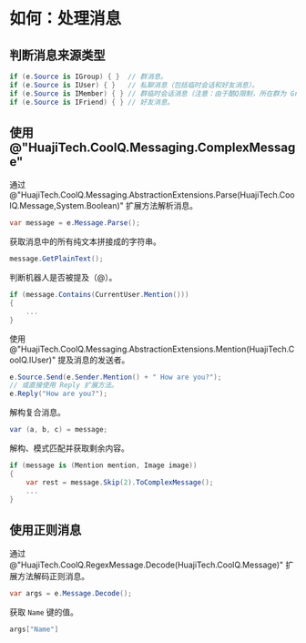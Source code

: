 # 如何：处理消息

## 判断消息来源类型

```csharp
if (e.Source is IGroup) { }  // 群消息。
if (e.Source is IUser) { }   // 私聊消息（包括临时会话和好友消息）。
if (e.Source is IMember) { } // 群临时会话消息（注意：由于酷Q限制，所在群为 Group(0)）。
if (e.Source is IFriend) { } // 好友消息。
```

## 使用 @"HuajiTech.CoolQ.Messaging.ComplexMessage"

通过 @"HuajiTech.CoolQ.Messaging.AbstractionExtensions.Parse(HuajiTech.CoolQ.Message,System.Boolean)" 扩展方法解析消息。

```csharp
var message = e.Message.Parse();
```

获取消息中的所有纯文本拼接成的字符串。

```csharp
message.GetPlainText();
```

判断机器人是否被提及（@）。

```csharp
if (message.Contains(CurrentUser.Mention()))
{
    ...
}
```

使用 @"HuajiTech.CoolQ.Messaging.AbstractionExtensions.Mention(HuajiTech.CoolQ.IUser)" 提及消息的发送者。

```csharp
e.Source.Send(e.Sender.Mention() + " How are you?");
// 或直接使用 Reply 扩展方法。
e.Reply("How are you?");
```

解构复合消息。

```csharp
var (a, b, c) = message;
```

解构、模式匹配并获取剩余内容。

```csharp
if (message is (Mention mention, Image image))
{
    var rest = message.Skip(2).ToComplexMessage();
    ...
}
```

## 使用正则消息

通过 @"HuajiTech.CoolQ.RegexMessage.Decode(HuajiTech.CoolQ.Message)" 扩展方法解码正则消息。

```csharp
var args = e.Message.Decode();
```

获取 `Name` 键的值。

```csharp
args["Name"]
```
